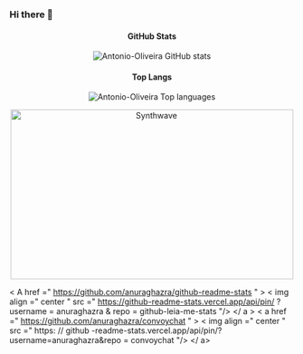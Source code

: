 ### Hi there 👋

<h4 align="center">GitHub Stats</h4>

<p align="center"><img src="https://github-readme-stats.vercel.app/api?username=Antonio-Oliveira&show_icons=true&theme=radical&count_private=true" alt="Antonio-Oliveira GitHub stats" /></p>

<h4 align="center">Top Langs</h4>

<p align="center"><img src="https://github-readme-stats.vercel.app/api/top-langs/?username=Antonio-Oliveira&langs_count=10&theme=radical" alt="Antonio-Oliveira Top languages" /></p>

<p align="center"><img src="https://thumbs.gfycat.com/GoodnaturedFondGaur-size_restricted.gif" alt="Synthwave" height="300" width="500"></p>

< A  href =" https://github.com/anuraghazra/github-readme-stats " > 
  < img  align =" center " src =" https://github-readme-stats.vercel.app/api/pin/ ? username = anuraghazra & repo = github-leia-me-stats "/>
 </ a > 
< a  href =" https://github.com/anuraghazra/convoychat " > 
  < img  align =" center " src =" https: // github -readme-stats.vercel.app/api/pin/?username=anuraghazra&repo = convoychat "/>
 </ a>


<!--
**Antonio-Oliveira/Antonio-Oliveira** is a ✨ _special_ ✨ repository because its `README.md` (this file) appears on your GitHub profile.

Here are some ideas to get you started:

- 🔭 I’m currently working on ...
- 🌱 I’m currently learning ...
- 👯 I’m looking to collaborate on ...
- 🤔 I’m looking for help with ...
- 💬 Ask me about ...
- 📫 How to reach me: ...
- 😄 Pronouns: ...
- ⚡ Fun fact: ...
-->
